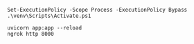 

    Set-ExecutionPolicy -Scope Process -ExecutionPolicy Bypass
    .\venv\Scripts\Activate.ps1

    uvicorn app:app --reload
    ngrok http 8000